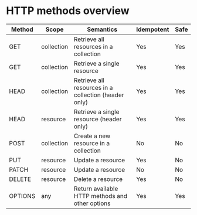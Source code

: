 

# HTTP methods overview



| Method      |      Scope   | Semantics | Idempotent | Safe |
|-----------------|---------------|------------|------------|-----|
|  GET       |  collection     | Retrieve all resources in a collection| Yes | Yes |
|   GET     | collection     | Retrieve a single resource  |  Yes |Yes|
|  HEAD      | collection     | Retrieve all resources in a collection (header only)   | Yes |Yes |
|  HEAD      |  resource    | Retrieve a single resource (header only)  | Yes |  Yes|
| POST       |    collection  | Create a new resource in a collection  | No | No  |
|  PUT      |   resource   | Update a resource  |Yes | No  |
|   PATCH     |   resource   | Update a resource  | No | No |
|   DELETE     |  resource    | Delete a resource  |Yes | No |
|  OPTIONS      | any     | Return available HTTP methods and other options   | Yes | Yes |